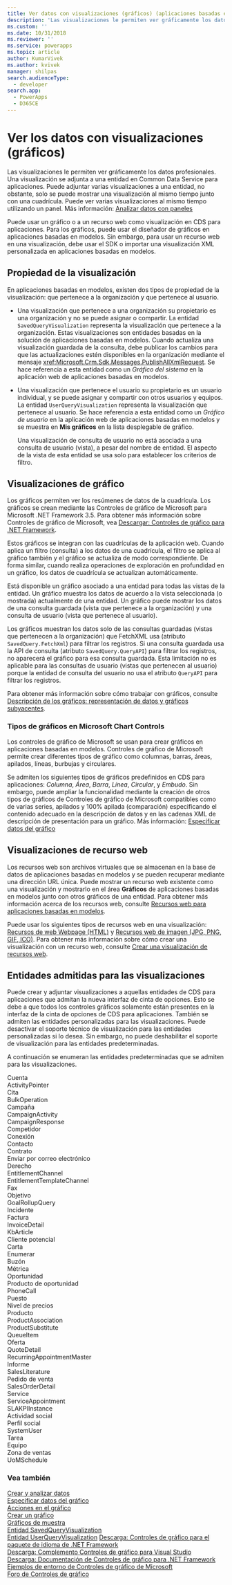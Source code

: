 ```yaml
---
title: Ver datos con visualizaciones (gráficos) (aplicaciones basadas en modelos) | Microsoft Docs
description: 'Las visualizaciones le permiten ver gráficamente los datos profesionales. Una visualización se adjunta a una entidad en Common Data Service para aplicaciones. Puede adjuntar varias visualizaciones a una entidad, no obstante, solo se puede mostrar una visualización al mismo tiempo junto con una cuadrícula. Puede ver varias visualizaciones al mismo tiempo utilizando un panel.'
ms.custom: ''
ms.date: 10/31/2018
ms.reviewer: ''
ms.service: powerapps
ms.topic: article
author: KumarVivek
ms.author: kvivek
manager: shilpas
search.audienceType:
  - developer
search.app:
  - PowerApps
  - D365CE
---
```

# <a name="view-data-with-visualizations-charts"></a>Ver los datos con visualizaciones (gráficos)

<!-- https://docs.microsoft.com/en-us/dynamics365/customer-engagement/developer/customize-dev/view-data-with-visualizations-charts -->


Las visualizaciones le permiten ver gráficamente los datos profesionales. Una visualización se adjunta a una entidad en Common Data Service para aplicaciones. Puede adjuntar varias visualizaciones a una entidad, no obstante, solo se puede mostrar una visualización al mismo tiempo junto con una cuadrícula. Puede ver varias visualizaciones al mismo tiempo utilizando un panel. Más información: [Analizar datos con paneles](analyze-data-with-dashboards.md)  
  
 Puede usar un gráfico o a un recurso web como visualización en CDS para aplicaciones. Para los gráficos, puede usar el diseñador de gráficos en aplicaciones basadas en modelos. Sin embargo, para usar un recurso web en una visualización, debe usar el SDK o importar una visualización XML personalizada en aplicaciones basadas en modelos.
  
<a name="VisualizationTypes"></a>   
## <a name="visualization-ownership"></a>Propiedad de la visualización  
 En aplicaciones basadas en modelos, existen dos tipos de propiedad de la visualización: que pertenece a la organización y que pertenece al usuario.  
  
- Una visualización que pertenece a una organización su propietario es una organización y no se puede asignar o compartir. La entidad `SavedQueryVisualization` representa la visualización que pertenece a la organización. Estas visualizaciones son entidades basadas en la solución de aplicaciones basadas en modelos. Cuando actualiza una visualización guardada de la consulta, debe publicar los cambios para que las actualizaciones estén disponibles en la organización mediante el mensaje <xref:Microsoft.Crm.Sdk.Messages.PublishAllXmlRequest>. Se hace referencia a esta entidad como un *Gráfico del sistema* en la aplicación web de aplicaciones basadas en modelos.  
  
- Una visualización que pertenece el usuario su propietario es un usuario individual, y se puede asignar y compartir con otros usuarios y equipos. La entidad `UserQueryVisualization` representa la visualización que pertenece al usuario. Se hace referencia a esta entidad como un *Gráfico de usuario* en la aplicación web de aplicaciones basadas en modelos y se muestra en **Mis gráficos** en la lista desplegable de gráfico.  
  
  Una visualización de consulta de usuario no está asociada a una consulta de usuario (vista), a pesar del nombre de entidad. El aspecto de la vista de esta entidad se usa solo para establecer los criterios de filtro.  
  
<a name="Charts"></a>   
## <a name="chart-visualizations"></a>Visualizaciones de gráfico  
 Los gráficos permiten ver los resúmenes de datos de la cuadrícula. Los gráficos se crean mediante las Controles de gráfico de Microsoft para Microsoft .NET Framework 3.5. Para obtener más información sobre Controles de gráfico de Microsoft, vea [Descargar: Controles de gráfico para .NET Framework](http://go.microsoft.com/fwlink/p/?LinkId=128852).  
  
 Estos gráficos se integran con las cuadrículas de la aplicación web. Cuando aplica un filtro (consulta) a los datos de una cuadrícula, el filtro se aplica al gráfico también y el gráfico se actualiza de modo correspondiente. De forma similar, cuando realiza operaciones de exploración en profundidad en un gráfico, los datos de cuadrícula se actualizan automáticamente.  
  
 Está disponible un gráfico asociado a una entidad para todas las vistas de la entidad. Un gráfico muestra los datos de acuerdo a la vista seleccionada (o mostrada) actualmente de una entidad. Un gráfico puede mostrar los datos de una consulta guardada (vista que pertenece a la organización) y una consulta de usuario (vista que pertenece al usuario).  
  
 Los gráficos muestran los datos solo de las consultas guardadas (vistas que pertenecen a la organización) que FetchXML usa (atributo `SavedQuery.FetchXml`) para filtrar los registros. Si una consulta guardada usa la API de consulta (atributo `SavedQuery.QueryAPI`) para filtrar los registros, no aparecerá el gráfico para esa consulta guardada. Esta limitación no es aplicable para las consultas de usuario (vistas que pertenecen al usuario) porque la entidad de consulta del usuario no usa el atributo `QueryAPI` para filtrar los registros.  
  
 Para obtener más información sobre cómo trabajar con gráficos, consulte [Descripción de los gráficos: representación de datos y gráficos subyacentes](understand-charts-underlying-data-chart-representation.md).  
  
<a name="ChartTypes"></a>   
### <a name="chart-types-in-microsoft-chart-controls"></a>Tipos de gráficos en Microsoft Chart Controls  
 Los controles de gráfico de Microsoft se usan para crear gráficos en aplicaciones basadas en modelos. Controles de gráfico de Microsoft permite crear diferentes tipos de gráfico como columnas, barras, áreas, apilados, líneas, burbujas y circulares.  
  
 Se admiten los siguientes tipos de gráficos predefinidos en CDS para aplicaciones: *Columna*, *Área*, *Barra*, *Línea*, *Circular*, y *Embudo*. Sin embargo, puede ampliar la funcionalidad mediante la creación de otros tipos de gráficos de Controles de gráfico de Microsoft compatibles como de varias series, apilados y 100% apilada (comparación) especificando el contenido adecuado en la descripción de datos y en las cadenas XML de descripción de presentación para un gráfico. Más información: [Especificar datos del gráfico](understand-charts-underlying-data-chart-representation.md)  
  
<a name="WebResources"></a>   
## <a name="web-resource-visualizations"></a>Visualizaciones de recurso web  
 Los recursos web son archivos virtuales que se almacenan en la base de datos de aplicaciones basadas en modelos y se pueden recuperar mediante una dirección URL única. Puede mostrar un recurso web existente como una visualización y mostrarlo en el área **Gráficos** de aplicaciones basadas en modelos junto con otros gráficos de una entidad. Para obtener más información acerca de los recursos web, consulte [Recursos web para aplicaciones basadas en modelos](web-resources.md).  
  
 Puede usar los siguientes tipos de recursos web en una visualización: [Recursos de web Webpage (HTML)](webpage-html-web-resources.md) y [Recursos web de imagen (JPG, PNG, GIF, ICO)](image-web-resources.md). Para obtener más información sobre cómo crear una visualización con un recurso web, consulte [Crear una visualización de recursos web](create-visualization-chart.md#create-a-web-resource-visualization).  
  
<a name="SupportedVisualizationEntities"></a>   
## <a name="entities-supported-for-visualizations"></a>Entidades admitidas para las visualizaciones  
 Puede crear y adjuntar visualizaciones a aquellas entidades de CDS para aplicaciones que admitan la nueva interfaz de cinta de opciones. Esto se debe a que todos los controles gráficos solamente están presentes en la interfaz de la cinta de opciones de CDS para aplicaciones. También se admiten las entidades personalizadas para las visualizaciones. Puede desactivar el soporte técnico de visualización para las entidades personalizadas si lo desea. Sin embargo, no puede deshabilitar el soporte de visualización para las entidades predeterminadas.  
  
 A continuación se enumeran las entidades predeterminadas que se admiten para las visualizaciones.  
  
 Cuenta  
ActivityPointer  
Cita  
BulkOperation  
Campaña  
CampaignActivity  
CampaignResponse  
Competidor  
Conexión  
Contacto  
Contrato  
Enviar por correo electrónico  
Derecho  
EntitlementChannel  
EntitlementTemplateChannel  
Fax  
Objetivo  
GoalRollupQuery  
Incidente  
Factura  
InvoiceDetail  
KbArticle  
Cliente potencial  
Carta  
Enumerar  
Buzón  
Métrica  
Oportunidad  
Producto de oportunidad  
PhoneCall  
Puesto  
Nivel de precios  
Producto  
ProductAssociation  
ProductSubstitute  
QueueItem  
Oferta  
QuoteDetail  
RecurringAppointmentMaster  
Informe  
SalesLiterature  
Pedido de venta  
SalesOrderDetail  
Service  
ServiceAppointment  
SLAKPIInstance  
Actividad social  
Perfil social  
SystemUser  
Tarea  
Equipo  
Zona de ventas  
UoMSchedule  
  
### <a name="see-also"></a>Vea también  
 [Crear y analizar datos](customize-visualizations-dashboards.md)   
 [Especificar datos del gráfico](understand-charts-underlying-data-chart-representation.md)   
 [Acciones en el gráfico](actions-visualizations-charts.md)   
 [Crear un gráfico](create-visualization-chart.md)   
 [Gráficos de muestra](sample-charts.md)   
 [Entidad SavedQueryVisualization](../common-data-service/reference/entities/savedqueryvisualization.md)   
 [Entidad UserQueryVisualization](../common-data-service/reference/entities/userqueryvisualization.md) [Descarga: Controles de gráfico para el paquete de idioma de .NET Framework](http://www.microsoft.com/downloads/details.aspx?FamilyId=581FF4E3-749F-4454-A5E3-DE4C463143BD&displaylang=en)   
 [Descarga: Complemento Controles de gráfico para Visual Studio](http://www.microsoft.com/downloads/details.aspx?FamilyId=1D69CE13-E1E5-4315-825C-F14D33A303E9&displaylang=en)   
 [Descarga: Documentación de Controles de gráfico para .NET Framework](http://go.microsoft.com/fwlink/p/?LinkId=128301)   
 [Ejemplos de entorno de Controles de gráfico de Microsoft](http://code.msdn.microsoft.com/mschart)   
 [Foro de Controles de gráfico](http://go.microsoft.com/fwlink/p/?LinkId=128713)
